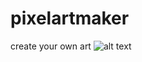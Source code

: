 # pixelartmaker
create your own art
![alt text](https://github.com/[enesgokdemir]/[pixelartmaker]/blob/[branch]/image.jpg?raw=true)
